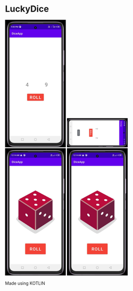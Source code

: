 # LuckyDice
<p align  = "left">
<img src = "app/src/main/res/drawable/shot04.jpg" width = "200">
<img src = "app/src/main/res/drawable/shot03.jpg" width = "200">
<img src = "app/src/main/res/drawable/shot2.jpg" width = "200">
<img src = "app/src/main/res/drawable/shot01.jpg" width = "200">
</p>

Made using KOTLIN


